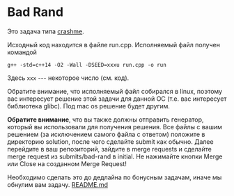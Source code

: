 # Bad Rand

Это задача типа [crashme](https://gitlab.com/danlark/cpp-advanced-hse/-/blob/main/docs/crashme.md).

Исходный код находится в файле run.cpp. Исполняемый файл получен командой
```
g++ -std=c++14 -O2 -Wall -DSEED=xxxu run.cpp -o run
```

Здесь `xxx` --- некоторое число (см. код).

Обратите внимание, что исполняемый файл собирался в linux, поэтому вас интересует решение этой задачи для данной ОС (т.е. вас интересует
библиотека glibc).
Под mac os решение будет другим.

**Обратите внимание**, что вы также должны отправить генератор, который вы использовали для получения решения. Все файлы с вашим решением
(за исключением самого файла с ответом) положите в
директорию solution, после чего сделайте submit как обычно.
Далее перейдите в ваш репозиторий, зайдите в merge requests и сделайте merge request из submits/bad-rand в initial. Не нажимайте кнопки Merge или Close на созданном Merge Request!

Необходимо сделать это до дедлайна по бонусным задачам, иначе мы обнулим вам задачу.
[README.md](..%2Fexecutors%2FREADME.md)